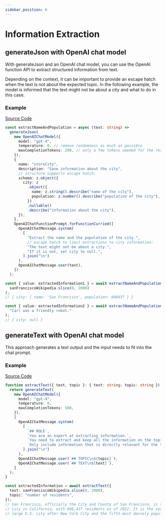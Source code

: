 ```yaml
---
sidebar_position: 6
---
```


# Information Extraction

## generateJson with OpenAI chat model

With generateJson and an OpenAI chat model, you can use the OpenAI function API to extract structured information from text.

Depending on the context, it can be important to provide an escape hatch when the text is not about the expected topic. In the following example, the model is informed that the text might not be about a city and what to do in this case.

### Example

[Source Code](https://github.com/lgrammel/modelfusion/blob/main/examples/basic/src/recipes/information-extraction-openai-chat-functions.ts)

```ts
const extractNameAndPopulation = async (text: string) =>
  generateJson(
    new OpenAIChatModel({
      model: "gpt-4",
      temperature: 0, // remove randomness as much as possible
      maxCompletionTokens: 200, // only a few tokens needed for the response
    }),
    {
      name: "storeCity",
      description: "Save information about the city",
      // structure supports escape hatch:
      schema: z.object({
        city: z
          .object({
            name: z.string().describe("name of the city"),
            population: z.number().describe("population of the city"),
          })
          .nullable()
          .describe("information about the city"),
      }),
    },
    OpenAIChatFunctionPrompt.forFunctionCurried([
      OpenAIChatMessage.system(
        [
          "Extract the name and the population of the city.",
          // escape hatch to limit extractions to city information:
          "The text might not be about a city.",
          "If it is not, set city to null.",
        ].join("\n")
      ),
      OpenAIChatMessage.user(text),
    ])
  );

const { value: extractedInformation1 } = await extractNameAndPopulation(
  sanFranciscoWikipedia.slice(0, 2000)
);
// { city: { name: 'San Francisco', population: 808437 } }

const { value: extractedInformation2 } = await extractNameAndPopulation(
  "Carl was a friendly robot."
);
// { city: null }
```

## generateText with OpenAI chat model

This approach generates a text output and the input needs to fit into the chat prompt.

### Example

[Source Code](https://github.com/lgrammel/modelfusion/blob/main/examples/basic/src/recipes/information-extraction-openai-chat.ts)

```ts
function extractText({ text, topic }: { text: string; topic: string }) {
  return generateText(
    new OpenAIChatModel({
      model: "gpt-4",
      temperature: 0,
      maxCompletionTokens: 500,
    }),
    [
      OpenAIChatMessage.system(
        [
          `## ROLE`,
          `You are an expert at extracting information.`,
          `You need to extract and keep all the information on the topic from the text below.`,
          `Only include information that is directly relevant for the topic.`,
        ].join("\n")
      ),
      OpenAIChatMessage.user(`## TOPIC\n${topic}`),
      OpenAIChatMessage.user(`## TEXT\n${text}`),
    ]
  );
}

const extractedInformation = await extractText({
  text: sanFranciscoWikipedia.slice(0, 2000),
  topic: "number of residents",
});
// San Francisco, officially the City and County of San Francisco, is the fourth most populous
// city in California, with 808,437 residents as of 2022. It is the second most densely populated
// large U.S. city after New York City and the fifth-most densely populated U.S. county. Among...
```
